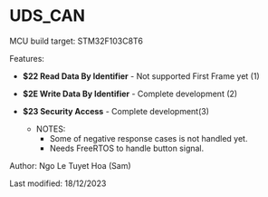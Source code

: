 # UDS_CAN

MCU build target: STM32F103C8T6

Features:
- **$22 Read Data By Identifier** - Not supported First Frame yet (1)
- **$2E Write Data By Identifier** - Complete development (2)
- **$23 Security Access** - Complete development(3)

  * NOTES:
    - Some of negative response cases is not handled yet.
    - Needs FreeRTOS to handle button signal.
  
Author: Ngo Le Tuyet Hoa (Sam)

Last modified: 18/12/2023
